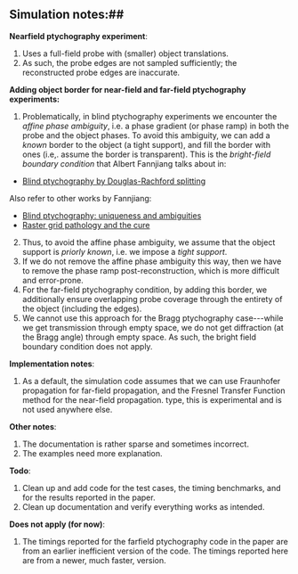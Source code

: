 ## Simulation notes:##

**Nearfield ptychography experiment**:
1. Uses a full-field probe with (smaller) object translations.
2. As such, the probe edges are not sampled sufficiently; the reconstructed probe edges are inaccurate.

**Adding object border for near-field and far-field ptychography experiments:** 
1. Problematically, in blind ptychography experiments we encounter the *affine phase ambiguity*, i.e. a phase gradient (or phase ramp) in both the probe and the object phases. To avoid this ambiguity, we can add a *known* border to the object (a tight support), and fill the border with ones (i.e,. assume the border is transparent). This is the *bright-field boundary condition* that Albert Fannjiang talks about in:
  * [Blind ptychography by Douglas-Rachford splitting](https://arxiv.org/pdf/1809.00962.pdf)
  
  Also refer to other works by Fannjiang:
  * [Blind ptychography: uniqueness and ambiguities](https://arxiv.org/abs/1806.02674)
  * [Raster grid pathology and the cure](https://arxiv.org/abs/1806.02674)
2. Thus, to avoid the affine phase ambiguity, we assume that the object support is *priorly known*, i.e. we impose a *tight support*.
3. If we do not remove the affine phase ambiguity this way, then we have to remove the phase ramp post-reconstruction, which is more difficult and error-prone. 
4. For the far-field ptychography condition, by adding this border, we additionally ensure overlapping probe coverage through the entirety of the object (including the edges).
5. We cannot use this approach for the Bragg ptychography case---while we get transmission through empty space, we do not get diffraction (at the Bragg angle) through empty space. As such, the bright field boundary condition does not apply.

**Implementation notes**:

1. As a default, the simulation code assumes that we can use Fraunhofer propagation for far-field propagation, and the 
Fresnel Transfer Function method for the near-field propagation. type, this is experimental and is not used anywhere else.

**Other notes**:
1. The documentation is rather sparse and sometimes incorrect.
2. The examples need more explanation.

**Todo**:
1. Clean up and add code for the test cases, the timing benchmarks, and for the results reported  in the paper.
2. Clean up documentation and verify everything works as intended.


**Does not apply (for now)**:
1. The timings reported for the farfield ptychography code in the paper are from an earlier
 inefficient version of the code. The timings reported here are from a newer, much faster, version.
 